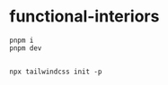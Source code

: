 # functional-interiors

```
pnpm i
pnpm dev
```

```npm install -D tailwindcss postcss autoprefixer

npx tailwindcss init -p
```